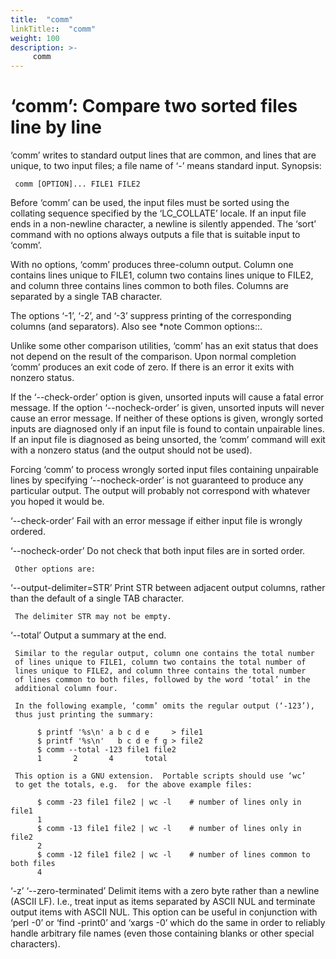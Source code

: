 ```yaml
---
title:  "comm"
linkTitle::  "comm"
weight: 100
description: >-
     comm
---
```


# ‘comm’: Compare two sorted files line by line

‘comm’ writes to standard output lines that are common, and lines that
are unique, to two input files; a file name of ‘-’ means standard input.
Synopsis:

``` 
 comm [OPTION]... FILE1 FILE2
```

Before ‘comm’ can be used, the input files must be sorted using the
collating sequence specified by the ‘LC\_COLLATE’ locale. If an input
file ends in a non-newline character, a newline is silently appended.
The ‘sort’ command with no options always outputs a file that is
suitable input to ‘comm’.

With no options, ‘comm’ produces three-column output. Column one
contains lines unique to FILE1, column two contains lines unique to
FILE2, and column three contains lines common to both files. Columns are
separated by a single TAB character.

The options ‘-1’, ‘-2’, and ‘-3’ suppress printing of the corresponding
columns (and separators). Also see \*note Common options::.

Unlike some other comparison utilities, ‘comm’ has an exit status that
does not depend on the result of the comparison. Upon normal completion
‘comm’ produces an exit code of zero. If there is an error it exits
with nonzero status.

If the ‘--check-order’ option is given, unsorted inputs will cause a
fatal error message. If the option ‘--nocheck-order’ is given, unsorted
inputs will never cause an error message. If neither of these options is
given, wrongly sorted inputs are diagnosed only if an input file is
found to contain unpairable lines. If an input file is diagnosed as
being unsorted, the ‘comm’ command will exit with a nonzero status (and
the output should not be used).

Forcing ‘comm’ to process wrongly sorted input files containing
unpairable lines by specifying ‘--nocheck-order’ is not guaranteed to
produce any particular output. The output will probably not correspond
with whatever you hoped it would be.

‘--check-order’ Fail with an error message if either input file is
wrongly ordered.

‘--nocheck-order’ Do not check that both input files are in sorted
order.

``` 
 Other options are:
```

‘--output-delimiter=STR’ Print STR between adjacent output columns,
rather than the default of a single TAB character.

``` 
 The delimiter STR may not be empty.
```

‘--total’ Output a summary at the end.

``` 
 Similar to the regular output, column one contains the total number
 of lines unique to FILE1, column two contains the total number of
 lines unique to FILE2, and column three contains the total number
 of lines common to both files, followed by the word ‘total’ in the
 additional column four.

 In the following example, ‘comm’ omits the regular output (‘-123’),
 thus just printing the summary:

      $ printf '%s\n' a b c d e     > file1
      $ printf '%s\n'   b c d e f g > file2
      $ comm --total -123 file1 file2
      1       2       4       total

 This option is a GNU extension.  Portable scripts should use ‘wc’
 to get the totals, e.g.  for the above example files:

      $ comm -23 file1 file2 | wc -l    # number of lines only in file1
      1
      $ comm -13 file1 file2 | wc -l    # number of lines only in file2
      2
      $ comm -12 file1 file2 | wc -l    # number of lines common to both files
      4
```

‘-z’ ‘--zero-terminated’ Delimit items with a zero byte rather than a
newline (ASCII LF). I.e., treat input as items separated by ASCII NUL
and terminate output items with ASCII NUL. This option can be useful in
conjunction with ‘perl -0’ or ‘find -print0’ and ‘xargs -0’ which do the
same in order to reliably handle arbitrary file names (even those
containing blanks or other special characters).
